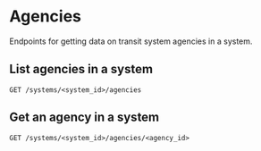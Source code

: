
# Agencies


Endpoints for getting data on transit system agencies in a system.

## List agencies in a system

`GET /systems/<system_id>/agencies`



## Get an agency in a system

`GET /systems/<system_id>/agencies/<agency_id>`


